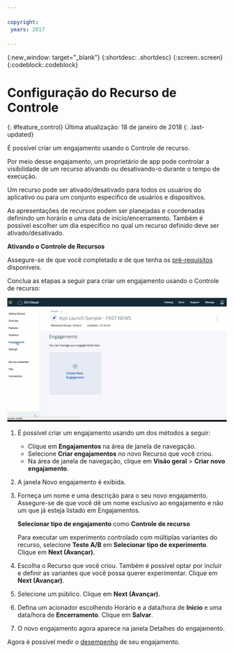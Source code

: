```yaml
---

copyright:
 years: 2017

---
```


{:new_window: target="_blank"}
{:shortdesc: .shortdesc}
{:screen:.screen}
{:codeblock:.codeblock}

# Configuração do Recurso de Controle
{: #feature_control}
Última atualização: 18 de janeiro de 2018
{: .last-updated}

É possível criar um engajamento usando o Controle de recurso. 

Por meio desse engajamento, um proprietário de app pode controlar a visibilidade de um recurso ativando ou desativando-o durante o tempo de execução.

Um recurso pode ser ativado/desativado para todos os usuários do aplicativo ou para um conjunto específico de usuários e dispositivos. 

As apresentações de recursos podem ser planejadas e coordenadas definindo um horário e uma data de início/encerramento. Também é possível escolher um dia específico no qual um recurso definido deve ser ativado/desativado.

**Ativando o Controle de Recursos**

Assegure-se de que você completado e de que tenha os [pré-requisitos](app_prerequisites.html) disponíveis.

Conclua as etapas a seguir para criar um engajamento usando o Controle de recurso:

![animated gif](images/create_engagement.gif)

1. É possível criar um engajamento usando um dos métodos a seguir:
	- Clique em **Engajamentos** na área de janela de navegação. 
	- Selecione **Criar engajamentos** no novo Recurso que você criou.
	- Na área de janela de navegação, clique em **Visão geral** > **Criar novo engajamento**.
	
2. A janela Novo engajamento é exibida.
	
3. Forneça um nome e uma descrição para o seu novo engajamento. Assegure-se de que você dê um nome exclusivo ao engajamento e não um que já esteja listado em Engajamentos.

     **Selecionar tipo de engajamento** como **Controle de recurso**	
	
	Para executar um experimento controlado com múltiplas variantes do recurso, selecione **Teste A/B** em **Selecionar tipo de experimento**. Clique em **Next (Avançar)**.
	
4. Escolha o Recurso que você criou. Também é possível optar por incluir e definir as variantes que você possa querer experimentar. Clique em **Next (Avançar)**.

5. Selecione um público. Clique em **Next (Avançar)**.

6. Defina um acionador escolhendo Horário e a data/hora de **Início** e uma data/hora de **Encerramento**. Clique em **Salvar**.

7. O novo engajamento agora aparece na janela Detalhes do engajamento.

Agora é possível medir o [desempenho](app_measure_performance.html) de seu engajamento.


